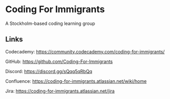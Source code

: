 # Coding For Immigrants

A Stockholm-based coding learning group

## Links

Codecademy: https://community.codecademy.com/coding-for-immigrants/

GitHub: https://github.com/Coding-For-Immigrants

Discord: https://discord.gg/sQqq5qRbQq

Confluence: https://coding-for-immigrants.atlassian.net/wiki/home

Jira: https://coding-for-immigrants.atlassian.net/jira
